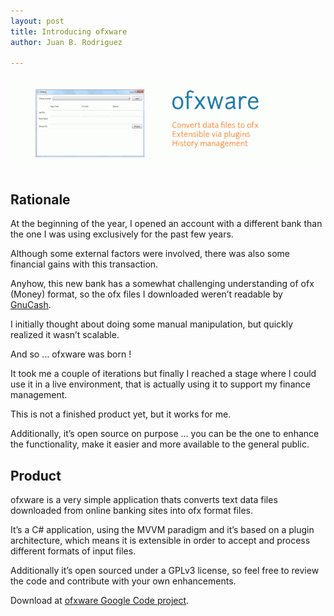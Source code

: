 ```yaml
---
layout: post
title: Introducing ofxware
author: Juan B. Rodriguez

---
```


![ofxware](/img/ofxware-logo1-780x234.png "ofxware")

## Rationale

At the beginning of the year, I opened an account with a different bank than the one I was using exclusively for the past few years.

Although some external factors were involved, there was also some financial gains with this transaction.

Anyhow, this new bank has a somewhat challenging understanding of ofx (Money) format, so the ofx files I downloaded weren’t readable by [GnuCash](http://www.gnucash.org/).

I initially thought about doing some manual manipulation, but quickly realized it wasn’t scalable.

And so … ofxware was born !

It took me a couple of iterations but finally I reached a stage where I could use it in a live environment, that is actually using it to support my finance management.

This is not a finished product yet, but it works for me.

Additionally, it’s open source on purpose … you can be the one to enhance the functionality, make it easier and more available to the general public.

## Product

ofxware is a very simple application thats converts text data files downloaded from online banking sites into ofx format files.

It’s a C# application, using the MVVM paradigm and it’s based on a plugin architecture, which means it is extensible in order to accept and process different formats of input files.

Additionally it’s open sourced under a GPLv3 license, so feel free to review the code and contribute with your own enhancements.

Download at [ofxware Google Code project](http://code.google.com/p/ofxware/).